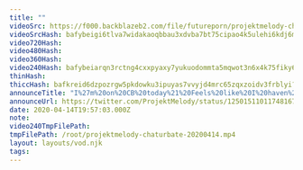 ```yaml
---
title: ""
videoSrc: https://f000.backblazeb2.com/file/futureporn/projektmelody-chaturbate-20200414.mp4
videoSrcHash: bafybeigi6tlva7widakaoqbbau3xdvba7bt75cipao4k5ulehi6kdj6mka?filename=projektmelody-chaturbate-20200414T195703Z-source.mp4
video720Hash: 
video480Hash: 
video360Hash: 
video240Hash: bafybeiarqn3rctng4cxxpyaxy7yukuodommta5mqwot3n6x4k75fiky6m4?filename=projektmelody-chaturbate-20200414T195703Z-240p.mp4
thinHash: 
thiccHash: bafkreid6dzpozrgw5pkdowku3ipuyas7vvyjd4mrc65zqxzoidv3frblyi?filename=20200414T195703Z-thicc.jpg
announceTitle: "I%27m%20on%20CB%20today%21%20Feels%20like%20I%20haven%27t%20been%20on%20to%20fap%20in%20forever...%20Also%2C%20new%20lush%20is%20in%20%3BD"
announceUrl: https://twitter.com/ProjektMelody/status/1250151101174816769
date: 2020-04-14T19:57:03.000Z
note: 
video240TmpFilePath: 
tmpFilePath: /root/projektmelody-chaturbate-20200414.mp4
layout: layouts/vod.njk
tags:
---
```

